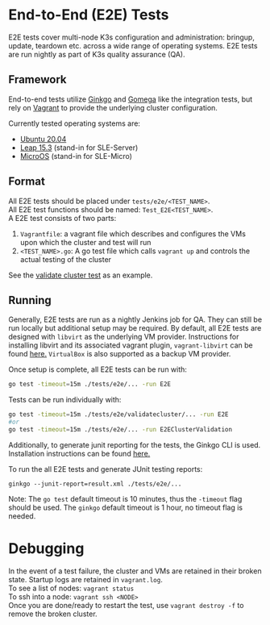 # End-to-End (E2E) Tests

E2E tests cover multi-node K3s configuration and administration: bringup, update, teardown etc. across a wide range of operating systems. E2E tests are run nightly as part of K3s quality assurance (QA).

## Framework 
End-to-end tests utilize [Ginkgo](https://onsi.github.io/ginkgo/) and [Gomega](https://onsi.github.io/gomega/) like the integration tests, but rely on [Vagrant](https://www.vagrantup.com/) to provide the underlying cluster configuration. 

Currently tested operating systems are:
- [Ubuntu 20.04](https://app.vagrantup.com/generic/boxes/ubuntu2004)
- [Leap 15.3](https://app.vagrantup.com/opensuse/boxes/Leap-15.3.x86_64) (stand-in for SLE-Server)
- [MicroOS](https://app.vagrantup.com/dweomer/boxes/microos.amd64) (stand-in for SLE-Micro)

## Format

All E2E tests should be placed under `tests/e2e/<TEST_NAME>`.  
All E2E test functions should be named: `Test_E2E<TEST_NAME>`.  
A E2E test consists of two parts:
1. `Vagrantfile`: a vagrant file which describes and configures the VMs upon which the cluster and test will run
2. `<TEST_NAME>.go`: A go test file which calls `vagrant up` and controls the actual testing of the cluster

See the [validate cluster test](../tests/e2e/validatecluster/validatecluster_test.go) as an example.

## Running

Generally, E2E tests are run as a nightly Jenkins job for QA. They can still be run locally but additional setup may be required. By default, all E2E tests are designed with `libvirt` as the underlying VM provider. Instructions for installing libvirt and its associated vagrant plugin, `vagrant-libvirt` can be found [here.](https://github.com/vagrant-libvirt/vagrant-libvirt#installation) `VirtualBox` is also supported as a backup VM provider.

Once setup is complete, all E2E tests can be run with:
```bash
go test -timeout=15m ./tests/e2e/... -run E2E
```
Tests can be run individually with:
```bash
go test -timeout=15m ./tests/e2e/validatecluster/... -run E2E
#or
go test -timeout=15m ./tests/e2e/... -run E2EClusterValidation
```

Additionally, to generate junit reporting for the tests, the Ginkgo CLI is used. Installation instructions can be found [here.](https://onsi.github.io/ginkgo/#getting-started)  

To run the all E2E tests and generate JUnit testing reports:
```
ginkgo --junit-report=result.xml ./tests/e2e/...
```

Note: The `go test` default timeout is 10 minutes, thus the `-timeout` flag should be used. The `ginkgo` default timeout is 1 hour, no timeout flag is needed.

# Debugging
In the event of a test failure, the cluster and VMs are retained in their broken state. Startup logs are retained in `vagrant.log`.  
To see a list of nodes: `vagrant status`    
To ssh into a node: `vagrant ssh <NODE>`  
Once you are done/ready to restart the test, use `vagrant destroy -f` to remove the broken cluster.  